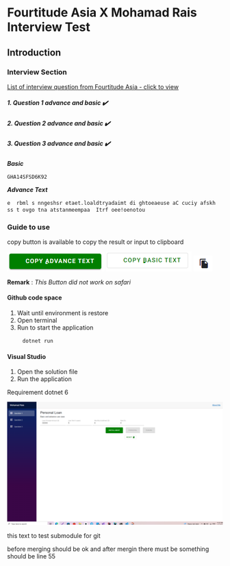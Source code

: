 # Fourtitude Asia X Mohamad Rais Interview Test

## Introduction



### Interview Section
[List of interview question from Fourtitude Asia - click to view ](/Asset/net-application.doc)


##### 1. Question 1 advance and basic :heavy_check_mark:

##### 2. Question 2 advance and basic  :heavy_check_mark:

##### 3. Question 3 advance and basic  :heavy_check_mark:

***Basic***
```textmate
GHA14SFSD6K92
```

***Advance Text***
```textmate
e  rbml s nngeshsr etaet.loaldtryadaimt di ghtoeaeuse aC cuciy afskh ss t ovgo tna atstanmeempaa  Itrf oee!oenotou
```

### Guide to use

copy button is available to copy the result or input to clipboard

![](Asset/copy-button.png)  ![](Asset/copy-button2.png) ![](Asset/copy-icon.png)

 **Remark** : *This Button did not work on safari*

#### Github code space
1. Wait until environment is restore
2. Open terminal
3. Run  to start the application

```bash 
     dotnet run 
  ```
#### Visual Studio
1. Open the solution file
2. Run the application
  
Requirement  dotnet 6

![](Asset/Preview.png)

 this text to test submodule for git

 before merging 
 should be ok
 and after mergin there must be something should be line 55